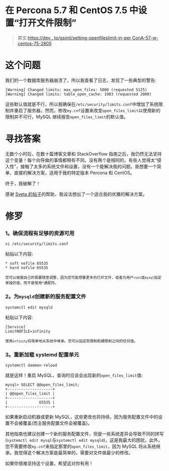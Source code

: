 # 在 Percona 5.7 和 CentOS 7.5 中设置“打开文件限制”

> 原文:[https://dev . to/gsinti/setting-openfileslimit-in-per ConA-57-w-centos-75-2805](https://dev.to/gsinti/setting-openfileslimit-in-percona-57-w-centos-75-2805)

# [](#the-issue)这个问题

我们的一个数据库服务器崩溃了，所以我查看了日志，发现了一些典型的警告:

```
[Warning] Changed limits: max_open_files: 5000 (requested 5125)
[Warning] Changed limits: table_open_cache: 1983 (requested 2000) 
```

这些默认值就是不行，所以我确保在`/etc/security/limits.conf`中增加了系统限制并重启了服务器。然而，修改`my.cnf`设置来改变`open_files_limit`以使用新的限制并不可行，MySQL 继续报告`open_files_limit`的默认值。

# [](#searching-for-the-answer)寻找答案

无数个小时后，在数十篇博客文章和 StackOverflow 指南之后，我仍然无法坚持这个变量！每个向导做的事情都稍有不同，没有两个是相同的。有些人觉得太“侵入性”，接触了太多的系统文件和设置，没有一个能解决我的问题。我想要一个简单、直接的解决方案，适用于我的特定版本 Percona 和 CentOS。

终于，我破解了！

感谢 [Sveta 的帖子](https://www.percona.com/blog/2017/10/12/open_files_limit-mystery/)的帮助，我设法想出了一个适合我的优雅的解决方案。

# [](#the-fix)修罗

### [](#1-ensure-enough-resources-are-available-for-processes)1。确保流程有足够的资源可用

```
vi /etc/security/limits.conf 
```

粘贴以下内容:

```
* soft nofile 65535
* hard nofile 65535 
```

<sub>您可以根据自己的需要随意调整，因为您可能想要更多的打开文件，或者为用户`root`或`mysql`指定单独的值，而不是使用`*`通配符。</sub>

### [](#2-create-a-new-service-configuration-file-for-raw-mysqld-endraw-)2。为`mysqld`创建新的服务配置文件

```
systemctl edit mysqld 
```

粘贴以下内容:

```
[Service]
LimitNOFILE=infinity 
```

<sub>使用`infinity`将简单地从系统中继承。您可以指定软限制和硬限制之间的任何值。</sub>

### [](#3-reload-systemd-configuration-units)3。重新加载 systemd 配置单元

```
systemctl daemon-reload 
```

就是这样！重启 MySQL，查询时应该会出现新的`open_files_limit`值:

```
mysql> SELECT @@open_files_limit;
+--------------------+
| @@open_files_limit |
+--------------------+
|              65535 |
+--------------------+ 
```

如果重新启动机器或更新 MySQL，这些更改也将持续，因为服务配置文件中的设置不会被覆盖(而主服务配置文件会被覆盖)。

其他指南也建议创建一个新的服务配置文件，但是一些系统差异会导致不同的拼写(`systemctl edit mysql`与`systemctl edit mysqld`)，这是我最大的困扰。此外，您不需要修改`my.cnf`来指定那里的`open_files_limit`，因为 MySQL 将从系统继承。我觉得这个解决方案是最简单的，需要对文件做最少的修改。

如果你很难坚持这个设置，希望这对你有用！